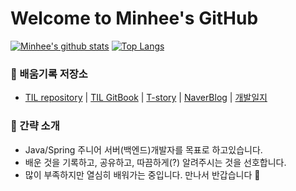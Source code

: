 # Welcome to Minhee's GitHub
[![Minhee's github stats](https://github-readme-stats.vercel.app/api?username=minhee0327&hide=stars&show_icons=true&title_color=513861&icon_color=513861)](https://github.com/minhee0327/github-readme-stats)
[![Top Langs](https://github-readme-stats.vercel.app/api/top-langs/?username=minhee0327&hide=css,jupyter%20notebook,html&exclude_repo=github-readme-stats,algorithm,til_private,til2020,2020-algorithm-python,fb-clone,team3_client,cat-site-2020,basic-web-tutorial-fc,team3_adminPage&layout=compact&langs_count=9)](https://github.com/anuraghazra/github-readme-stats)



### 📌 배움기록 저장소
- [TIL repository](https://github.com/minhee0327/TIL) | [TIL GitBook](https://minhee0327.gitbook.io/mini-til/) | [T-story](https://minhee0327.tistory.com/) | [NaverBlog](https://blog.naver.com/leefree3) | [개발일지](https://wooden-plate-047.notion.site/TIL-5ae0d4d9d67f40bbacb7ed805b622faf)

### 🙉 간략 소개
- Java/Spring 주니어 서버(백엔드)개발자를 목표로 하고있습니다.
- 배운 것을 기록하고, 공유하고, 따끔하게(?) 알려주시는 것을 선호합니다. 
- 많이 부족하지만 열심히 배워가는 중입니다. 만나서 반갑습니다 👋

